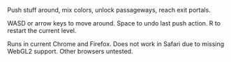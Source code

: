 Push stuff around, mix colors, unlock passageways, reach exit portals.

WASD or arrow keys to move around. Space to undo last push action. R to restart the current level.

Runs in current Chrome and Firefox. Does not work in Safari due to missing WebGL2 support. Other browsers untested.